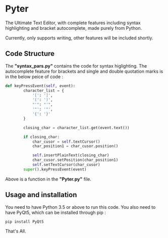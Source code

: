 # Pyter
The Ultimate Text Editor, with complete features including syntax highlighting and bracket autocomplete, made purely from Python.

Currently, only supports writing, other features will be included shortly.

Code Structure
--------------
The **"syntax_pars.py"** contains the code for syntax higlighting. The autocomplete feature for brackets and single and double quotation marks is in the below peice of code :
```python
def keyPressEvent(self, event):
        character_list = {
            '[': ']',
            '(': ')',
            "'": "'",
            '"': '"',
            '{': '}'
        }

        closing_char = character_list.get(event.text())

        if closing_char:
            char_cusor = self.textCursor()
            char_position1 = char_cusor.position()

            self.insertPlainText(closing_char)
            char_cusor.setPosition(char_position1)
            self.setTextCursor(char_cusor)
        super().keyPressEvent(event)
```
Above is a function in the **"Pyter.py"** file.

Usage and installation
----------------------
You need to have Python 3.5 or above to run this code. You also need to have PyQt5, which can be installed through pip :
```python
pip install PyQt5
```
That's All. 
